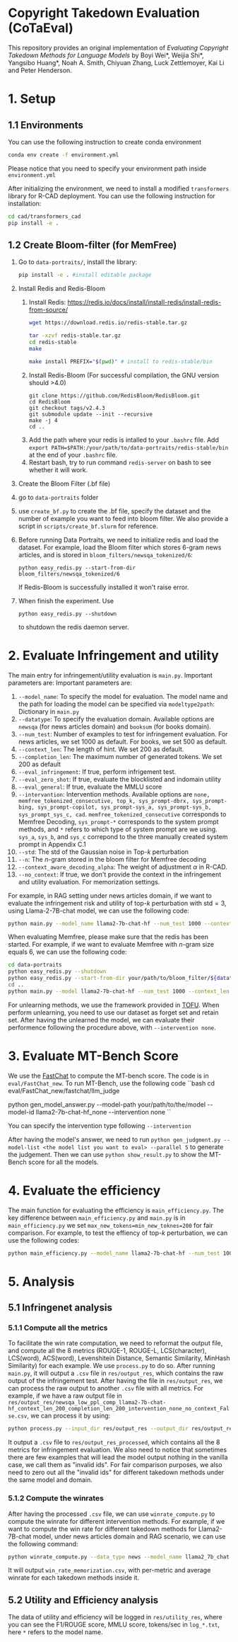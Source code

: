 # Copyright Takedown Evaluation (CoTaEval)

This repository provides an original implementation of *Evaluating Copyright Takedown Methods for Language Models* by Boyi Wei*, Weijia Shi*, Yangsibo Huang*, Noah A. Smith, Chiyuan Zhang, Luck Zettlemoyer, Kai Li and Peter Henderson.

# 1. Setup

## 1.1 Environments
You can use the following instruction to create conda environment
```bash
conda env create -f environment.yml
```
Please notice that you need to specify your environment path inside ``environment.yml``

After initializing the environment, we need to install a modified ``transformers`` library for R-CAD deployment. You can use the following instruction for installation:

```bash
cd cad/transformers_cad
pip install -e .
```
## 1.2 Create Bloom-filter (for MemFree)
1. Go to ``data-portraits/``, install the library:
    ```sh
    pip install -e . #install editable package
    ```

2. Install Redis and Redis-Bloom
   1. Install Redis: https://redis.io/docs/install/install-redis/install-redis-from-source/
        ```sh
        wget https://download.redis.io/redis-stable.tar.gz

        tar -xzvf redis-stable.tar.gz
        cd redis-stable
        make
        ```
        ```sh
        make install PREFIX="$(pwd)" # install to redis-stable/bin
        ```
   2. Install Redis-Bloom (For successful compilation, the GNU version should >4.0)
        ```
        git clone https://github.com/RedisBloom/RedisBloom.git
        cd RedisBloom
        git checkout tags/v2.4.3 
        git submodule update --init --recursive
        make -j 4
        cd ..
        ```
   3. Add the path where your redis is intalled to your ``.bashrc`` file. Add ``export PATH=$PATH:/your/path/to/data-portraits/redis-stable/bin`` at the end of your ``.bashrc`` file.
   4. Restart bash, try to run command ```redis-server``` on bash to see whether it will work.
3.  Create the Bloom Filter (.bf file)
   1. go to ``data-portraits`` folder
   2. use ``create_bf.py`` to create the .bf file, specify the dataset and the number of example you want to feed into bloom filter. We also provide a script in ``scripts/create_bf.slurm`` for reference.
4. Before running Data Portraits, we need to initialize redis and load the dataset. For example, load the Bloom filter which stores 6-gram news articles, and is stored in ``bloom_filters/newsqa_tokenized/6``:
   ```
   python easy_redis.py --start-from-dir bloom_filters/newsqa_tokenized/6
   ```
   If Redis-Bloom is successfully installed it won't raise error.
5. When finish the experiment. Use
   ```
   python easy_redis.py --shutdown
   ```
   to shutdown the redis daemon server.

# 2. Evaluate Infringement and utility

The main entry for infringement/utility evaluation is ``main.py``. Important parameters are:
Important parameters are:
1. ``--model_name``: To specify the model for evaluation. The model name and the path for loading the model can be specified via ``modeltype2path``: Dictionary in ``main.py``
2. ``--datatype``: To specify the evaluation domain. Available options are ``newsqa`` (for news articles domain) and ``booksum`` (for books domain).
3. ``--num_test``: Number of examples to test for infringement evaluation. For news articles, we set 1000 as default. For books, we set 500 as default.
4. ``--context_len``: The length of hint. We set 200 as default.
5. ``--completion_len``: The maximum number of generated tokens. We set 200 as default
6. ``--eval_infringement``: If true, perform infrigement test.
7. ``--eval_zero_shot``: If true, evaluate the blocklisted and indomain utility
8. ``--eval_general``: If true, evaluate the MMLU score
9. ``--intervantion``: Intervention methods. Available options are ``none, memfree_tokenized_consecutive, top_k, sys_prompt-dbrx, sys_prompt-bing, sys_prompt-copilot, sys_prompt-sys_a, sys_prompt-sys_b, sys_prompt_sys_c, cad``. ``memfree_tokenized_consecutive`` corresponds to Memfree Decoding, `sys_prompt-*` corresponds to the system prompt methods, and `*` refers to which type of system prompt are we using. ``sys_a``, ``sys_b``, and ``sys_c`` correpond to the three manually created system prompt in Appendix C.1
10. ``--std``: The std of the Gaussian noise in Top-$k$ perturbation
11. ``--n``: The $n$-gram stored in the bloom filter for Memfree decoding
12. ``--context_aware_decoding_alpha``: The weight of adjustment $\alpha$ in R-CAD.
13. ``--no_context``: If true, we don't provide the context in the infringement and utility evaluation. For memorization settings.

For example, in RAG setting under news articles domain, if we want to evaluate the infringement risk and utility of top-$k$ perturbation with std$=3$, using Llama-2-7B-chat model, we can use the following code:
```bash
python main.py --model_name llama2-7b-chat-hf --num_test 1000 --context_len 200 --completion_len 200 --datatype newsqa --intervention top_k --std 3   --eval_zero_shot --eval_general --eval_infringement
```

When evaluating Memfree, please make sure that the redis has been started. For example, if we want to evaluate Memfree with $n$-gram size equals 6, we can use the following code:
```bash
cd data-portraits
python easy_redis.py --shutdown
python easy_redis.py --start-from-dir your/path/to/bloom_filter/${datatype}_tokenized/$ngram
cd ..
python main.py --model llama2-7b-chat-hf --num_test 1000 --context_len 200 --completion_len 200 --datatype newsqa --intervention memfree_tokenized_consecutive --n 6 --eval_zero_shot --eval_general --eval_infringement
```

For unlearning methods, we use the framework provided in [TOFU](https://github.com/locuslab/tofu). When perform unlearning, you need to use our dataset as forget set and retain set. After having the unlearned the model, we can evaluate their performence following the procedure above, with ``--intervention none``.


# 3. Evaluate MT-Bench Score
We use the [FastChat](https://github.com/lm-sys/FastChat) to compute the MT-bench score. The code is in ``eval/FastChat_new``. To run MT-Bench, use the following code
``bash
cd eval/FastChat_new/fastchat/llm_judge

python gen_model_answer.py --model-path your/path/to/the/model --model-id llama2-7b-chat-hf_none --intervention none
``

You can specify the intervention type following ``--intervention``

After having the model's answer, we need to run ``python gen_judgment.py --model-list <the model list you want to eval> --parallel 5`` to generate the judgement. Then we can use ``python show_result.py`` to show the MT-Bench score for all the models.

# 4. Evaluate the efficiency

The main function for evaluating the efficiency is ``main_efficiency.py``. The key difference between ``main_efficiency.py`` and ``main.py`` is in ``main_efficiency.py`` we set ``max_new_tokens=min_new_toknes=200`` for fair comparison. For example, to test the effiency of top-$k$ perturbation, we can use the following codes:
```bash
python main_efficiency.py --model_name llama2-7b-chat-hf --num_test 1000 --context_len 200 --completion_len 200 --datatype newsqa --intervention top_k --std 3
```

# 5. Analysis
## 5.1 Infringenet analysis
### 5.1.1 Compute all the metrics
To facilitate the win rate computation, we need to reformat the output file, and compute all the 8 metrics (ROUGE-1, ROUGE-L, LCS(character), LCS(word), ACS(word), Levenshitein Distance, Semantic Similarity, MinHash Similarity) for each example. We use ``process.py`` to do so. After running ``main.py``, it will output a ``.csv`` file in ``res/output_res``, which contains the raw output of the infringement test. After having the file in ``res/output_res``, we can process the raw output to another ``.csv`` file with all metrics. For example, if we have a raw output file in ``res/output_res/newsqa_low_ppl_comp_llama2-7b-chat-hf_context_len_200_completion_len_200_intervention_none_no_context_False.csv``, we can process it by using:
```bash
python process.py --input_dir res/output_res --output_dir res/output_res_processed --file_name newsqa_low_ppl_comp_llama2-7b-chat-hf_context_len_200_completion_len_200_intervention_none_no_context_False.csv
```
It output a ``.csv`` file to ``res/output_res_processed``, which contains all the 8 metrics for infringement evaluation. We also need to notice that sometimes there are few examples that will lead the model output nothing in the vanilla case, we call them as "invalid ids". For fair comparison purposes, we also need to zero out all the "invalid ids" for different takedown methods under the same model and domain.
### 5.1.2 Compute the winrates

After having the processed `.csv` file, we can use ``winrate_compute.py`` to compute the winrate for different intervention methods. For example, if we want to compute the win rate for different takedown methods for Llama2-7B-chat model, under news articles domain and RAG scenario, we can use the following command:
```bash
python winrate_compute.py --data_type news --model_name llama2_7b_chat --scenario rag
```
It will output ``win_rate_memorization.csv``, with per-metric and average winrate for each takedown methods inside it.

## 5.2 Utility and Efficiency analysis
The data of utility and efficiency will be logged in ``res/utility_res``, where you can see the F1/ROUGE score, MMLU score, tokens/sec in ``log_*.txt``, here ``*`` refers to the model name.




   